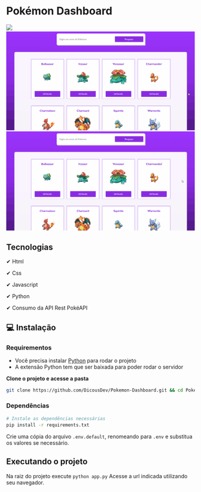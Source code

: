 # Pokémon Dashboard

<img src="./public/Pokemon.gif"/>

<img src="./public/PokemonPesquisa.gif"/>

<img src="./public/PokemonDetalhes.gif"/>

## Tecnologias
✔ Html

✔ Css

✔ Javascript

✔ Python

✔ Consumo da API Rest PokéAPI

## 💻 Instalação

### Requirementos

- Você precisa instalar <a href="https://www.python.org/downloads/">Python</a> para rodar o projeto 
- A extensão Python tem que ser baixada para poder rodar o servidor

**Clone o projeto e acesse a pasta**

```bash
git clone https://github.com/DicousDev/Pokemon-Dashboard.git && cd Pokemon-Dashboard
```

### Dependências
```bash
# Instale as dependências necessárias
pip install -r requirements.txt
```

Crie uma cópia do arquivo `.env.default`, renomeando para `.env` e substitua os valores se necessário.

## Executando o projeto
Na raiz do projeto execute `python app.py`
Acesse a url indicada utilizando seu navegador.
